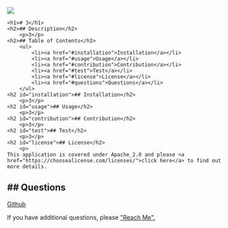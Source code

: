 
    
  <img src="https://img.shields.io/badge/License-Apache_2.0-blue.svg">
  
    <h1># 3</h1> 
    <h2>## Description</h2>
        <p>3</p>
    <h2>## Table of Contents</h2>
        <ul>
            <li><a href="#installation">Installation</a></li>
            <li><a href="#usage">Usage</a></li>
            <li><a href="#contribution">Contribution</a></li>
            <li><a href="#test">Test</a></li>
            <li><a href="#license">License</a></li>
            <li><a href="#questions">Questions</a></li>
        </ul>
    <h2 id="installation">## Installation</h2>
        <p>3</p>
    <h2 id="usage">## Usage</h2>
        <p>3</p>
    <h2 id="contribution">## Contribution</h2>
        <p>3</p>
    <h2 id="test">## Test</h2>
        <p>3</p>
    <h2 id="license">## License</h2>
        <p>
    This application is covered under Apache_2.0 and please <a href="https://choosealicense.com/licenses/">click here</a> to find out more details.
  </p>
    <h2 id="questions">## Questions</h2>
        <p><a href="https://github.com/3">Github</a></p>
        <p>If you have additional questions, please <a href="3">"Reach Me".</a><p>            
  